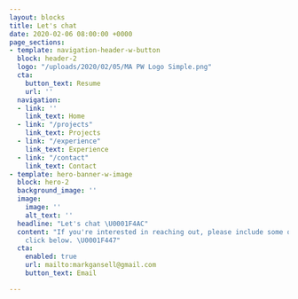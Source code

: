 ```yaml
---
layout: blocks
title: Let's chat
date: 2020-02-06 08:00:00 +0000
page_sections:
- template: navigation-header-w-button
  block: header-2
  logo: "/uploads/2020/02/05/MA PW Logo Simple.png"
  cta:
    button_text: Resume
    url: ''
  navigation:
  - link: ''
    link_text: Home
  - link: "/projects"
    link_text: Projects
  - link: "/experience"
    link_text: Experience
  - link: "/contact"
    link_text: Contact
- template: hero-banner-w-image
  block: hero-2
  background_image: ''
  image:
    image: ''
    alt_text: ''
  headline: "Let's chat \U0001F4AC"
  content: "If you're interested in reaching out, please include some questions and
    click below. \U0001F447"
  cta:
    enabled: true
    url: mailto:markgansell@gmail.com
    button_text: Email

---
```

